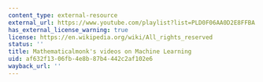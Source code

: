 ```yaml
---
content_type: external-resource
external_url: https://www.youtube.com/playlist?list=PLD0F06AA0D2E8FFBA
has_external_license_warning: true
license: https://en.wikipedia.org/wiki/All_rights_reserved
status: ''
title: Mathematicalmonk's videos on Machine Learning
uid: af632f13-06fb-4e8b-87b4-442c2af102e6
wayback_url: ''
---
```

